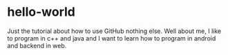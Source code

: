 # hello-world
Just the tutorial about how to use GitHub nothing else.
Well about me, I like to program in c++ and java and I want to learn how to program
in android and backend in web.
